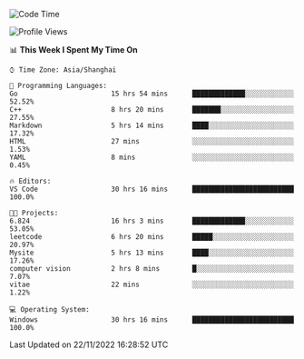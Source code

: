 <!--START_SECTION:waka-->
![Code Time](http://img.shields.io/badge/Code%20Time-375%20hrs%2040%20mins-blue)

![Profile Views](http://img.shields.io/badge/Profile%20Views-3-blue)

📊 **This Week I Spent My Time On** 

```text
⌚︎ Time Zone: Asia/Shanghai

💬 Programming Languages: 
Go                       15 hrs 54 mins      █████████████░░░░░░░░░░░░   52.52% 
C++                      8 hrs 20 mins       ███████░░░░░░░░░░░░░░░░░░   27.55% 
Markdown                 5 hrs 14 mins       ████░░░░░░░░░░░░░░░░░░░░░   17.32% 
HTML                     27 mins             ░░░░░░░░░░░░░░░░░░░░░░░░░   1.53% 
YAML                     8 mins              ░░░░░░░░░░░░░░░░░░░░░░░░░   0.45%

🔥 Editors: 
VS Code                  30 hrs 16 mins      █████████████████████████   100.0%

🐱‍💻 Projects: 
6.824                    16 hrs 3 mins       █████████████░░░░░░░░░░░░   53.05% 
leetcode                 6 hrs 20 mins       █████░░░░░░░░░░░░░░░░░░░░   20.97% 
Mysite                   5 hrs 13 mins       ████░░░░░░░░░░░░░░░░░░░░░   17.26% 
computer vision          2 hrs 8 mins        █░░░░░░░░░░░░░░░░░░░░░░░░   7.07% 
vitae                    22 mins             ░░░░░░░░░░░░░░░░░░░░░░░░░   1.22%

💻 Operating System: 
Windows                  30 hrs 16 mins      █████████████████████████   100.0%

```


 Last Updated on 22/11/2022 16:28:52 UTC
<!--END_SECTION:waka-->
